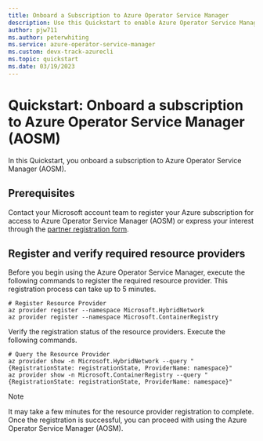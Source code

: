 ```yaml
---
title: Onboard a Subscription to Azure Operator Service Manager
description: Use this Quickstart to enable Azure Operator Service Manager on your subscription.
author: pjw711
ms.author: peterwhiting
ms.service: azure-operator-service-manager
ms.custom: devx-track-azurecli
ms.topic: quickstart
ms.date: 03/19/2023
---
```


# Quickstart: Onboard a subscription to Azure Operator Service Manager (AOSM)

In this Quickstart, you onboard a subscription to Azure Operator Service Manager (AOSM).

## Prerequisites

Contact your Microsoft account team to register your Azure subscription for access to Azure Operator Service Manager (AOSM) or express your interest through the [partner registration form](https://forms.office.com/pages/responsepage.aspx?id=v4j5cvGGr0GRqy180BHbR7lMzG3q6a5Hta4AIflS-llUMlNRVVZFS00xOUNRM01DNkhENURXU1o2TS4u).

## Register and verify required resource providers

Before you begin using the Azure Operator Service Manager, execute the following commands to register the required resource provider. This registration process can take up to 5 minutes.

```azurecli
# Register Resource Provider
az provider register --namespace Microsoft.HybridNetwork
az provider register --namespace Microsoft.ContainerRegistry
```

Verify the registration status of the resource providers. Execute the following commands.

```azurecli
# Query the Resource Provider
az provider show -n Microsoft.HybridNetwork --query "{RegistrationState: registrationState, ProviderName: namespace}"
az provider show -n Microsoft.ContainerRegistry --query "{RegistrationState: registrationState, ProviderName: namespace}"
```

> [!NOTE]
> It may take a few minutes for the resource provider registration to complete. Once the registration is successful, you can proceed with using the Azure Operator Service Manager (AOSM).
